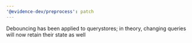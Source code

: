```yaml
---
'@evidence-dev/preprocess': patch
---
```


Debouncing has been applied to querystores; in theory, changing queries will now retain their state as well
